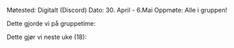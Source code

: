 Møtested: Digitalt (Discord)
Dato: 30. April - 6.Mai
Oppmøte: Alle i gruppen!

Dette gjorde vi på gruppetime:


Dette gjør vi neste uke (18):

